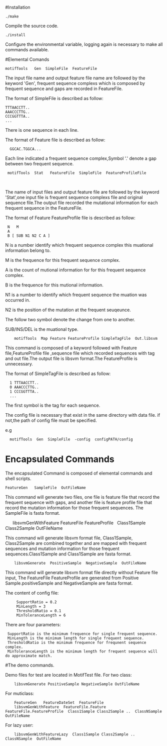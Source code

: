#Installation

    ./make 
 
Compile the source code.
 
    ./install
   
Configure the environmental variable, logging again is necessary to make all commands available.


#Elemental Comands 

    motifTools   Gen  SimpleFile  FeatureFile 
  
The input file name and output feature file name are followed by the keyword 'Gen', frequent sequence complexs which is composed by frequent sequence and gaps are recorded in FeatureFile. 

The format of SimpleFile is described as follow:

    TTTAACCTT.. 
    AAACCCTTG.. 
    CCCGGTTTA..
    ...
    
There is one sequence in each line.

 
The format of Feature file is described as follow:

      GGCAC.TGGCA...
    
Each line indicated a frequent sequence complex,Symbol '.' denote  a gap between two frequent sequence. 



     motifTools  Stat   FeatureFile  SimpleFile  FeatureProfileFile
   

  
  The name of input files and output feature file are followed by the keyword 'Stat',one input file is frequent sequence complexs file and original sequence file.The output file recorded the mutational information for each frequent sequence in the FeatureFile.  

 The format of Feature FeatureProfile file is described as follow:
 
   
     N   M 
     A
     B [ SUB N1 N2 C A ]
    
    
  N is a number identify which frequent sequence complex this muational information belong to.
  
  M is the frequence for this frequent sequence complex.
  
  A is the count of mutional information for for this frequent sequence complex.
  
  B is the frequence for this mutional information.
  
  N1 is a number to identify which frequent sequence the muation was occurred in.
  
  N2 is the position of the mutation at the frequent seuqeunce.
  
  The follow two symbol denote the change from one to another. 
  
  SUB/INS/DEL is the muational type. 



        motifTools  Map Feature FeatureProfile SimpleTagFile  Out.libsvm
        

  This command is composed of a keyword followed with Feature file,FeatureProfile file ,sequence file which recorded sequences with tag and out file.The output file is libsvm format.The FeatureProfile is unnecessary. 
    
  The format of SimpleTagFile is described as follow:
     
      1 TTTAACCTT.. 
      0 AAACCCTTG.. 
      1 CCCGGTTTA..
      ...

  The first symbol is the tag for each sequence.
   

The config file is necessary that exist in the same directory with data file. if not,the path of config file must be specified.
  
  e.g 
  
      motifTools  Gen  SimpleFile  -config  configPATH/config
 
# Encapsulated Commands

The encapsulated Command is composed of elemental commands and shell scripts.  

    FeatureGen   SampleFile  OutFileName

   This command will generate two files, one file is feature file that record the frequent sequence with gaps, and another file is feature profile file that record the mutation information for those frequent sequences. The SampleFile is fasta format. 
   

       libsvmGenWithFeature FeatureFile FeatureProfile    Class1Sample Class2Sample OutFileName

  This command will generate libsvm format file, Class1Sample, Class2Sample are combined together and are mapped with frequent sequences and mutation information for those frequent sequences.Class1Sample and  Class1Sample are fasta format.

        libsvmGenerate  PositiveSample  NegativeSample  OutFileName

  This command will generate libsvm format file directly without Feature file input, The FeatureFile FeatureProfile are generated from Positive Sample.positiveSample and NegativeSample are fasta format.
  
  
The content of config file:

         SupportRatio = 0.2
         MinLength = 3
         ThresholdRatio = 0.1
         MinToleranceLength = 6

There are four parameters:


     SupportRatio is the minimum frequence for single frequent sequence.
     MinLength is the minimum length for single frequent sequence.
     ThresholdRatio is the minimum frequence for frequnent sequence complex.
     MinToleranceLength is the minimum length for frequent sequence will do approximate match.
     
#The demo commands. 
   
   Demo files for test are located in MotifTest file. 
   For two class:
   
        libsvmGenerate PositiveSample NegativeSample OutFileName 
        
   
   For muticlass: 
   
   
        FeatureGen   FeatureDateSet  FeatureFile
        libsvmGenWithFeature  FeatureFile.Feature  FeatureFile.FeatureProfile  Class1Sample Class2Sample ..  ClassNSample  OutFileName
        
   
   For lazy user:
   
        libsvmGenWithFeatureLazy  Class1Sample Class2Sample ..  ClassNSample  OutFileName  


